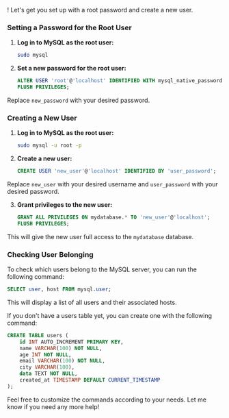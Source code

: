 ! Let's get you set up with a root password and create a new user.

### Setting a Password for the Root User
1. **Log in to MySQL as the root user:**
    ```bash
    sudo mysql
    ```

2. **Set a new password for the root user:**
    ```sql
    ALTER USER 'root'@'localhost' IDENTIFIED WITH mysql_native_password BY 'new_password';
    FLUSH PRIVILEGES;
    ```

Replace `new_password` with your desired password.

### Creating a New User
1. **Log in to MySQL as the root user:**
    ```bash
    sudo mysql -u root -p
    ```

2. **Create a new user:**
    ```sql
    CREATE USER 'new_user'@'localhost' IDENTIFIED BY 'user_password';
    ```

Replace `new_user` with your desired username and `user_password` with your desired password.

3. **Grant privileges to the new user:**
    ```sql
    GRANT ALL PRIVILEGES ON mydatabase.* TO 'new_user'@'localhost';
    FLUSH PRIVILEGES;
    ```

This will give the new user full access to the `mydatabase` database.

### Checking User Belonging
To check which users belong to the MySQL server, you can run the following command:

```sql
SELECT user, host FROM mysql.user;
```

This will display a list of all users and their associated hosts.

If you don't have a users table yet, you can create one with the following command:
```sql
CREATE TABLE users (
    id INT AUTO_INCREMENT PRIMARY KEY,
    name VARCHAR(100) NOT NULL,
    age INT NOT NULL,
    email VARCHAR(100) NOT NULL,
    city VARCHAR(100),
    data TEXT NOT NULL,
    created_at TIMESTAMP DEFAULT CURRENT_TIMESTAMP
);
```

Feel free to customize the commands according to your needs. Let me know if you need any more help!
